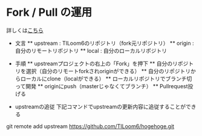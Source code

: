 # Fork / Pull の運用

詳しくは[こちら](http://kik.xii.jp/archives/179)

* 文言
** upstream : TILoom6のリポジトリ（fork元リポジトリ）
** origin : 自分のリモートリポジトリ
** local : 自分のローカルリポジトリ

* 手順
** upstreamプロジェクトの右上の「Fork」を押下
** 自分のリポジトリを選択（自分のリモートforkされoriginができる）
** 自分のリポジトリからローカルにclone（localができる）
** ローカルリポジトリでブランチ切って開発
** originにpush（masterじゃなくてブランチ）
** Pullrequest投げる

* upstreamの追従
下記コマンドでupstreamの更新内容に追従することができる

git remote add upstream https://github.com/TILoom6/hogehoge.git

